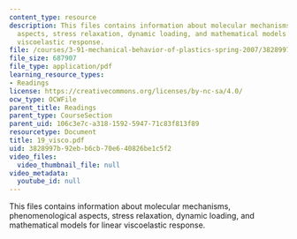 ```yaml
---
content_type: resource
description: This files contains information about molecular mechanisms, phenomenological
  aspects, stress relaxation, dynamic loading, and mathematical models for linear
  viscoelastic response.
file: /courses/3-91-mechanical-behavior-of-plastics-spring-2007/3828997b92ebb6cb70e640826be1c5f2_19_visco.pdf
file_size: 687907
file_type: application/pdf
learning_resource_types:
- Readings
license: https://creativecommons.org/licenses/by-nc-sa/4.0/
ocw_type: OCWFile
parent_title: Readings
parent_type: CourseSection
parent_uid: 106c3e7c-a318-1592-5947-71c83f813f89
resourcetype: Document
title: 19_visco.pdf
uid: 3828997b-92eb-b6cb-70e6-40826be1c5f2
video_files:
  video_thumbnail_file: null
video_metadata:
  youtube_id: null
---
```

This files contains information about molecular mechanisms, phenomenological aspects, stress relaxation, dynamic loading, and mathematical models for linear viscoelastic response.
